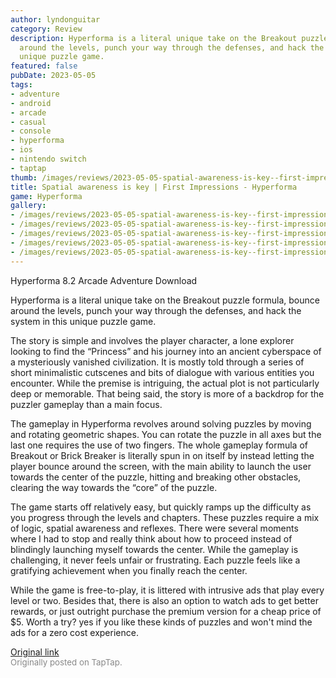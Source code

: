 ```yaml
---
author: lyndonguitar
category: Review
description: Hyperforma is a literal unique take on the Breakout puzzle formula, bounce
  around the levels, punch your way through the defenses, and hack the system in this
  unique puzzle game.
featured: false
pubDate: 2023-05-05
tags:
- adventure
- android
- arcade
- casual
- console
- hyperforma
- ios
- nintendo switch
- taptap
thumb: /images/reviews/2023-05-05-spatial-awareness-is-key--first-impressions---hyperforma-0.avif
title: Spatial awareness is key | First Impressions - Hyperforma
game: Hyperforma
gallery:
- /images/reviews/2023-05-05-spatial-awareness-is-key--first-impressions---hyperforma-0.avif
- /images/reviews/2023-05-05-spatial-awareness-is-key--first-impressions---hyperforma-1.avif
- /images/reviews/2023-05-05-spatial-awareness-is-key--first-impressions---hyperforma-2.avif
- /images/reviews/2023-05-05-spatial-awareness-is-key--first-impressions---hyperforma-3.avif
- /images/reviews/2023-05-05-spatial-awareness-is-key--first-impressions---hyperforma-4.avif
---
```

Hyperforma
8.2
Arcade
Adventure
Download

Hyperforma is a literal unique take on the Breakout puzzle formula, bounce around the levels, punch your way through the defenses, and hack the system in this unique puzzle game.

The story is simple and involves the player character, a lone explorer looking to find the “Princess” and his journey into an ancient cyberspace of a mysteriously vanished civilization. It is mostly told through a series of short minimalistic cutscenes and bits of dialogue with various entities you encounter. While the premise is intriguing, the actual plot is not particularly deep or memorable. That being said, the story is more of a backdrop for the puzzler gameplay than a main focus.

The gameplay in Hyperforma revolves around solving puzzles by moving and rotating geometric shapes. You can rotate the puzzle in all axes but the last one requires the use of two fingers. The whole gameplay formula of Breakout or Brick Breaker is literally spun in on itself by instead letting the player bounce around the screen, with the main ability to launch the user towards the center of the puzzle, hitting and breaking other obstacles, clearing the way towards the “core” of the puzzle.

The game starts off relatively easy, but quickly ramps up the difficulty as you progress through the levels and chapters. These puzzles require a mix of logic, spatial awareness and reflexes. There were several moments where I had to stop and really think about how to proceed instead of blindingly launching myself towards the center. While the gameplay is challenging, it never feels unfair or frustrating. Each puzzle feels like a gratifying achievement when you finally reach the center.

While the game is free-to-play, it is littered with intrusive ads that play every level or two. Besides that, there is also an option to watch ads to get better rewards, or just outright purchase the premium version for a cheap price of $5. Worth a try? yes if you like these kinds of puzzles and won't mind the ads for a zero cost experience.

[Original link](https://www.taptap.io/post/5340049)<br><span style="font-size: 0.95em; color: #888;">Originally posted on TapTap.</span>